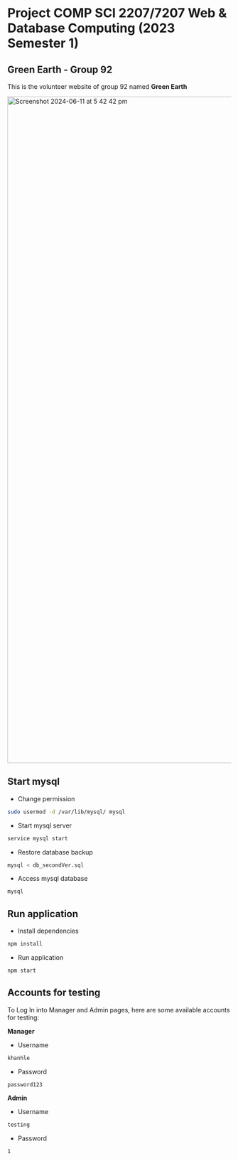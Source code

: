 # Project COMP SCI 2207/7207 Web & Database Computing (2023 Semester 1)
## Green Earth - Group 92
This is the volunteer website of group 92 named **Green Earth**

<img width="1500" alt="Screenshot 2024-06-11 at 5 42 42 pm" src="https://github.com/UAdelaide/24S1_WDC_UG_Group_92/assets/140358233/71263da1-2420-4a29-9a4e-b4730dda3875">

## Start mysql
- Change permission
```bash
sudo usermod -d /var/lib/mysql/ mysql
```

- Start mysql server
```bash
service mysql start
```

- Restore database backup
```bash
mysql < db_secondVer.sql
```

- Access mysql database
```bash
mysql
```

## Run application
- Install dependencies
```bash
npm install
```
- Run application
```bash
npm start
```
## Accounts for testing
To Log In into Manager and Admin pages, here are some available accounts for testing:

**Manager**
- Username
```bash
khanhle
```
- Password
```bash
password123
```

**Admin**
- Username
```bash
testing
```
- Password
```bash
1
```

